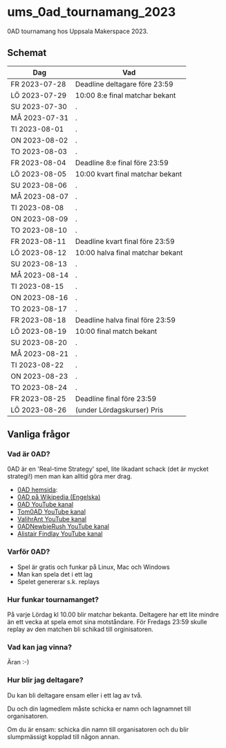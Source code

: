 # ums_0ad_tournamang_2023

0AD tournamang hos Uppsala Makerspace 2023.

## Schemat

Dag          |Vad
-------------|-----------------------------------
FR 2023-07-28|Deadline deltagare före 23:59 
LÖ 2023-07-29|10:00 8:e final matchar bekant
SU 2023-07-30|.
MÅ 2023-07-31|.
TI 2023-08-01|.
ON 2023-08-02|.
TO 2023-08-03|.
FR 2023-08-04|Deadline 8:e final före 23:59 
LÖ 2023-08-05|10:00 kvart final matchar bekant
SU 2023-08-06|.
MÅ 2023-08-07|.
TI 2023-08-08|.
ON 2023-08-09|.
TO 2023-08-10|.
FR 2023-08-11|Deadline kvart final före 23:59 
LÖ 2023-08-12|10:00 halva final matchar bekant
SU 2023-08-13|.
MÅ 2023-08-14|.
TI 2023-08-15|.
ON 2023-08-16|.
TO 2023-08-17|.
FR 2023-08-18|Deadline halva final före 23:59 
LÖ 2023-08-19|10:00 final match bekant
SU 2023-08-20|.
MÅ 2023-08-21|.
TI 2023-08-22|.
ON 2023-08-23|.
TO 2023-08-24|.
FR 2023-08-25|Deadline final före 23:59 
LÖ 2023-08-26|(under Lördagskurser) Pris

## Vanliga frågor

### Vad är 0AD?

0AD är en 'Real-time Strategy' spel, 
lite likadant schack (det är mycket strategi!)
men man kan alltid göra mer drag.

 * [0AD hemsida](https://play0ad.com/): 
 * [0AD på Wikipedia (Engelska)](https://en.wikipedia.org/wiki/0_A.D._(video_game))
 * [0AD YouTube kanal](https://www.youtube.com/user/play0ad)
 * [Tom0AD YouTube kanal](https://www.youtube.com/@Tom0ad)
 * [ValihrAnt YouTube kanal](https://www.youtube.com/@ValihrAnt)
 * [0ADNewbieRush YouTube kanal](https://www.youtube.com/@0ADNewbieRush)
 * [Alistair Findlay YouTube kanal](https://www.youtube.com/watch?v=jQMETPZGRds&list=PLtv3Tue78X0UPnWc_3bPzC58Sm0b4G2ZX)

### Varför 0AD?

 * Spel är gratis och funkar på Linux, Mac och Windows
 * Man kan spela det i ett lag
 * Spelet genererar s.k. replays

### Hur funkar tournamanget?

På varje Lördag kl 10.00 blir matchar bekanta.
Deltagere har ett lite mindre än ett vecka at spela emot sina motståndare.
För Fredags 23:59 skulle replay av den matchen bli schikad till orginisatoren.

### Vad kan jag vinna?

Äran :-)

### Hur blir jag deltagare?

Du kan bli deltagare ensam eller i ett lag av två.

Du och din lagmedlem måste schicka er namn och lagnamnet till organisatoren.

Om du är ensam: schicka din namn till organisatoren och du blir slumpmässigt
kopplad till någon annan.





